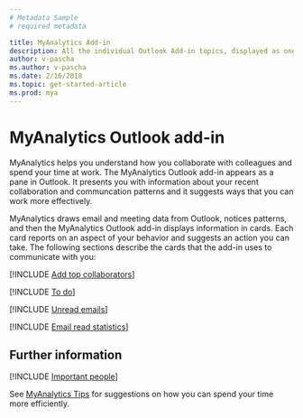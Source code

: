 ```yaml
---
# Metadata Sample
# required metadata

title: MyAnalytics Add-in
description: All the individual Outlook Add-in topics, displayed as one.
author: v-pascha
ms.author: v-pascha
ms.date: 2/16/2018
ms.topic: get-started-article
ms.prod: mya
---
```


# MyAnalytics Outlook add-in

MyAnalytics helps you understand how you collaborate with colleagues and spend your time at work. The MyAnalytics Outlook add-in appears as a pane in Outlook. It presents you with information about your recent collaboration and communcation patterns and it suggests ways that you can work more effectively.

MyAnalytics draws email and meeting data from Outlook, notices patterns, and then the MyAnalytics Outlook add-in displays information in cards. Each card reports on an aspect of your behavior and suggests an action you can take. The following sections describe the cards that the add-in uses to communicate with you:  

[!INCLUDE [Add top collaborators](MyA_Outlook_add_in/MyA_Add-in_Add_top_collab.md)]

[!INCLUDE [To do](MyA_Outlook_add_in/MyA_Add-in_To-do.md)]

[!INCLUDE [Unread emails](MyA_Outlook_add_in/MyA_Add-in_Unread_emails.md)]

[!INCLUDE [Email read statistics](MyA_Outlook_add_in/MyA_Add-in_Email_read_stats.md)]

## Further information

[!INCLUDE [Important people](../Overview/Important_people.md)]

See [MyAnalytics Tips](../Overview/Tips.md) for suggestions on how you can spend your time more efficiently. 
